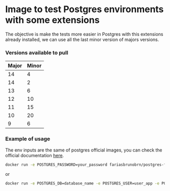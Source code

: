 # Image to test Postgres environments with some extensions

The objective is make the tests more easier in Postgres with this extensions already installed, we can use all the last minor version of majors versions.

### Versions available to pull

| Major  | Minor  | 
|---|---|
|  14 | 4  |
|  14 | 2  |
| 13  | 6  |
| 12  | 10  |
| 11  | 15  |
| 10  | 20  |
| 9  | 6  |

### Example of usage

The env inputs are the same of postgres official images, you can check the official documentation [here](https://hub.docker.com/_/postgres).


``` sh
docker run -e POSTGRES_PASSWORD=your_password fariasbrunobrn/postgres-fully-extension:<TAG>
``` 
or
``` sh
docker run -e POSTGRES_DB=database_name -e POSTGRES_USER=user_app -e POSTGRES_PASSWORD=your_password fariasbrunobrn/postgres-fully-extension
``` 

